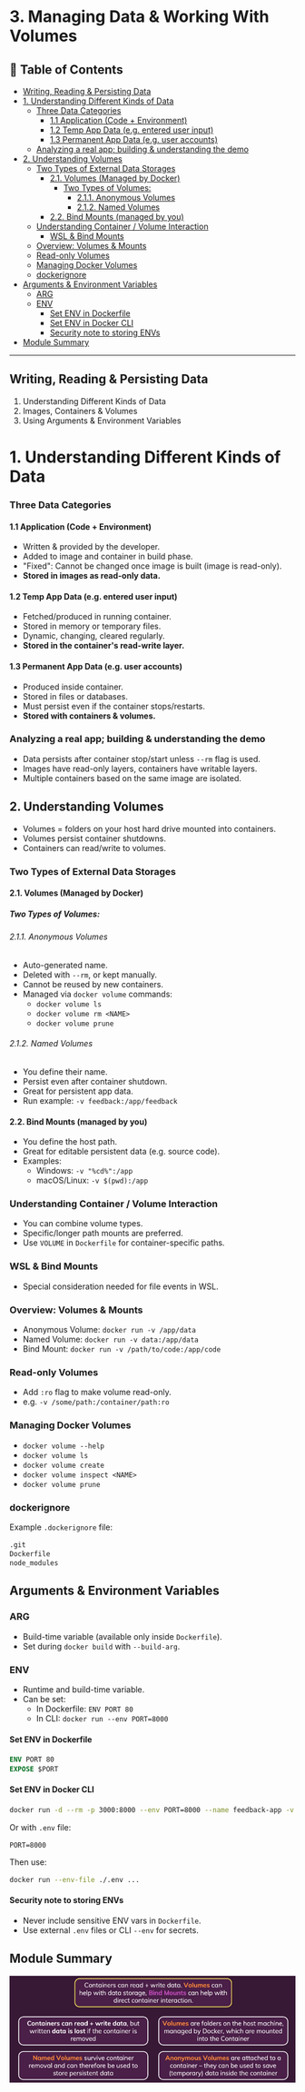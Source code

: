 # 3. Managing Data & Working With Volumes

## 📁 Table of Contents

- [Writing, Reading & Persisting Data](#writing-reading--persisting-data)
- [1. Understanding Different Kinds of Data](#1-understanding-different-kinds-of-data)
   - [Three Data Categories](#three-data-categories)
     - [1.1 Application (Code + Environment)](#11-application-code--environment)
     - [1.2 Temp App Data (e.g. entered user input)](#12-temp-app-data-eg-entered-user-input)
     - [1.3 Permanent App Data (e.g. user accounts)](#13-permanent-app-data-eg-user-accounts)
   - [Analyzing a real app; building & understanding the demo](#analyzing-a-real-app-building--understanding-the-demo)
- [2. Understanding Volumes](#2-understanding-volumes)
   - [Two Types of External Data Storages](#two-types-of-external-data-storages)
     - [2.1. Volumes (Managed by Docker)](#1-volumes-managed-by-docker)
       - [Two Types of Volumes:](#two-types-of-volumes)
         - [2.1.1. Anonymous Volumes](#1-anonymous-volumes)
         - [2.1.2. Named Volumes](#2-named-volumes)
     - [2.2. Bind Mounts (managed by you)](#2-bind-mounts-managed-by-you)
   - [Understanding Container / Volume Interaction](#understanding-container--volume-interaction)
     - [WSL & Bind Mounts](#wsl--bind-mounts)
   - [Overview: Volumes & Mounts](#overview-volumes--mounts)
   - [Read-only Volumes](#read-only-volumes)
   - [Managing Docker Volumes](#managing-docker-volumes)
   - [dockerignore](#dockerignore)
- [Arguments & Environment Variables](#arguments--environment-variables)
   - [ARG](#arg)
   - [ENV](#env)
     - [Set ENV in Dockerfile](#set-env-in-dockerfile)
     - [Set ENV in Docker CLI](#set-env-in-docker-cli)
     - [Security note to storing ENVs](#security-note-to-storing-envs)
- [Module Summary](#module-summary)

---

## Writing, Reading & Persisting Data

1. Understanding Different Kinds of Data
2. Images, Containers & Volumes
3. Using Arguments & Environment Variables

# 1. Understanding Different Kinds of Data

### Three Data Categories

#### 1.1 Application (Code + Environment)
- Written & provided by the developer.
- Added to image and container in build phase.
- "Fixed": Cannot be changed once image is built (image is read-only).
- **Stored in images as read-only data.**

#### 1.2 Temp App Data (e.g. entered user input)
- Fetched/produced in running container.
- Stored in memory or temporary files.
- Dynamic, changing, cleared regularly.
- **Stored in the container's read-write layer.**

#### 1.3 Permanent App Data (e.g. user accounts)
- Produced inside container.
- Stored in files or databases.
- Must persist even if the container stops/restarts.
- **Stored with containers & volumes.**

### Analyzing a real app; building & understanding the demo

- Data persists after container stop/start unless `--rm` flag is used.
- Images have read-only layers, containers have writable layers.
- Multiple containers based on the same image are isolated.

## 2. Understanding Volumes

- Volumes = folders on your host hard drive mounted into containers.
- Volumes persist container shutdowns.
- Containers can read/write to volumes.

### Two Types of External Data Storages

#### 2.1. Volumes (Managed by Docker)

##### Two Types of Volumes:

###### 2.1.1. Anonymous Volumes
- Auto-generated name.
- Deleted with `--rm`, or kept manually.
- Cannot be reused by new containers.
- Managed via `docker volume` commands:
  - `docker volume ls`
  - `docker volume rm <NAME>`
  - `docker volume prune`

###### 2.1.2. Named Volumes
- You define their name.
- Persist even after container shutdown.
- Great for persistent app data.
- Run example: `-v feedback:/app/feedback`

#### 2.2. Bind Mounts (managed by you)

- You define the host path.
- Great for editable persistent data (e.g. source code).
- Examples:
  - Windows: `-v "%cd%":/app`
  - macOS/Linux: `-v $(pwd):/app`

### Understanding Container / Volume Interaction

- You can combine volume types.
- Specific/longer path mounts are preferred.
- Use `VOLUME` in `Dockerfile` for container-specific paths.

### WSL & Bind Mounts

- Special consideration needed for file events in WSL.

### Overview: Volumes & Mounts

- Anonymous Volume: `docker run -v /app/data`
- Named Volume: `docker run -v data:/app/data`
- Bind Mount: `docker run -v /path/to/code:/app/code`

### Read-only Volumes

- Add `:ro` flag to make volume read-only.
- e.g. `-v /some/path:/container/path:ro`

### Managing Docker Volumes

- `docker volume --help`
- `docker volume ls`
- `docker volume create`
- `docker volume inspect <NAME>`
- `docker volume prune`

### dockerignore

Example `.dockerignore` file:

```plaintext
.git
Dockerfile
node_modules
```

## Arguments & Environment Variables

### ARG

- Build-time variable (available only inside `Dockerfile`).
- Set during `docker build` with `--build-arg`.

### ENV

- Runtime and build-time variable.
- Can be set:
  - In Dockerfile: `ENV PORT 80`
  - In CLI: `docker run --env PORT=8000`

#### Set ENV in Dockerfile

```dockerfile
ENV PORT 80
EXPOSE $PORT
```

#### Set ENV in Docker CLI

```bash
docker run -d --rm -p 3000:8000 --env PORT=8000 --name feedback-app -v feedback:/app/feedback feedback-node:env
```

Or with `.env` file:

```plaintext
PORT=8000
```

Then use:

```bash
docker run --env-file ./.env ...
```

#### Security note to storing ENVs

- Never include sensitive ENV vars in `Dockerfile`.
- Use external `.env` files or CLI `--env` for secrets.

## Module Summary

![Module Summary](resources/images/20250428085444.png)